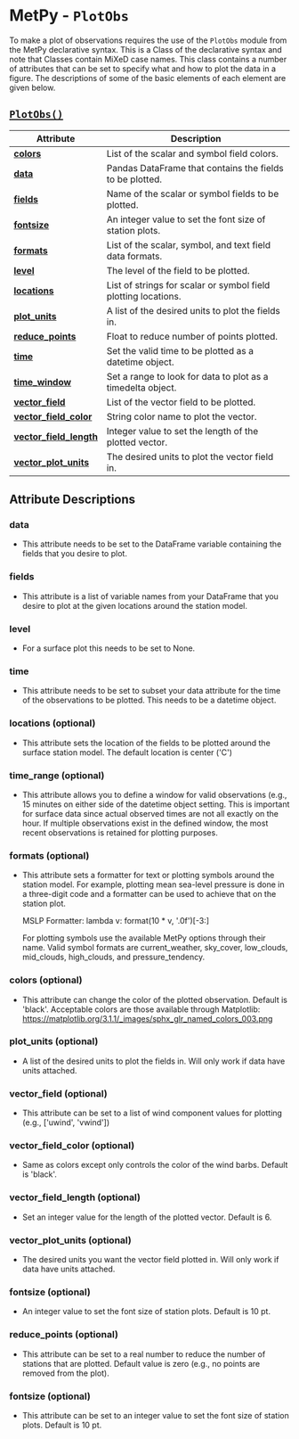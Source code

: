# MetPy - `PlotObs`

To make a plot of observations requires the use of the `PlotObs` module from the MetPy declarative
syntax. This is a Class of the declarative syntax and note that Classes contain MiXeD case names. This class
contains a number of attributes that can be set to specify what and how to plot the data in a figure. The descriptions of some of the basic
elements of each element are given below.

## [`PlotObs()`](https://unidata.github.io/MetPy/latest/api/generated/metpy.plots.PlotObs.html#metpy.plots.PlotObs)
  | Attribute | Description |
  | - | - |
  | [**colors**](https://unidata.github.io/MetPy/latest/api/generated/metpy.plots.PlotObs.html#metpy.plots.PlotObs.colors) | List of the scalar and symbol field colors. |
  | [**data**](https://unidata.github.io/MetPy/latest/api/generated/metpy.plots.PlotObs.html#metpy.plots.PlotObs.data) | Pandas DataFrame that contains the fields to be plotted. |
  | [**fields**](https://unidata.github.io/MetPy/latest/api/generated/metpy.plots.PlotObs.html#metpy.plots.PlotObs.fields) | Name of the scalar or symbol fields to be plotted. |
  | [**fontsize**](https://unidata.github.io/MetPy/latest/api/generated/metpy.plots.PlotObs.html#metpy.plots.PlotObs.fontsize) | An integer value to set the font size of station plots. |
  | [**formats**](https://unidata.github.io/MetPy/latest/api/generated/metpy.plots.PlotObs.html#metpy.plots.PlotObs.formats) | List of the scalar, symbol, and text field data formats. |
  | [**level**](https://unidata.github.io/MetPy/latest/api/generated/metpy.plots.PlotObs.html#metpy.plots.PlotObs.level) | The level of the field to be plotted. |
  | [**locations**](https://unidata.github.io/MetPy/latest/api/generated/metpy.plots.PlotObs.html#metpy.plots.PlotObs.locations) | List of strings for scalar or symbol field plotting locations. |
  | [**plot_units**](https://unidata.github.io/MetPy/latest/api/generated/metpy.plots.PlotObs.html#metpy.plots.PlotObs.plot_units) | A list of the desired units to plot the fields in. |
  | [**reduce_points**](https://unidata.github.io/MetPy/latest/api/generated/metpy.plots.PlotObs.html#metpy.plots.PlotObs.reduce_points) | Float to reduce number of points plotted. |
  | [**time**](https://unidata.github.io/MetPy/latest/api/generated/metpy.plots.PlotObs.html#metpy.plots.PlotObs.time) | Set the valid time to be plotted as a datetime object. |
  | [**time_window**](https://unidata.github.io/MetPy/latest/api/generated/metpy.plots.PlotObs.html#metpy.plots.PlotObs.time_window) | Set a range to look for data to plot as a timedelta object. |
  | [**vector_field**](https://unidata.github.io/MetPy/latest/api/generated/metpy.plots.PlotObs.html#metpy.plots.PlotObs.vector_field) | List of the vector field to be plotted. |
  | [**vector_field_color**](https://unidata.github.io/MetPy/latest/api/generated/metpy.plots.PlotObs.html#metpy.plots.PlotObs.vector_field_color) | String color name to plot the vector. |
  | [**vector_field_length**](https://unidata.github.io/MetPy/latest/api/generated/metpy.plots.PlotObs.html#metpy.plots.PlotObs.vector_field_length) | Integer value to set the length of the plotted vector. |
  | [**vector_plot_units**](https://unidata.github.io/MetPy/latest/api/generated/metpy.plots.PlotObs.html#metpy.plots.PlotObs.vector_plot_units) | The desired units to plot the vector field in. |

## Attribute Descriptions

### **data**
  *  This attribute needs to be set to the DataFrame variable containing the fields that you desire to plot.

### **fields**
  * This attribute is a list of variable names from your DataFrame that you
    desire to plot at the given locations around the station model.

### **level**
  * For a surface plot this needs to be set to None.

### **time**
  * This attribute needs to be set to subset your data attribute for the
    time of the observations to be plotted. This needs to be a datetime
    object.

### **locations (optional)**
  * This attribute sets the location of the fields to be plotted around the
    surface station model. The default location is center ('C')

### **time_range (optional)**
  * This attribute allows you to define a window for valid observations
    (e.g., 15 minutes on either side of the datetime object setting. This
    is important for surface data since actual observed times are not all
    exactly on the hour. If multiple observations exist in the defined
    window, the most recent observations is retained for plotting
    purposes.

### **formats (optional)**
  * This attribute sets a formatter for text or plotting symbols around
    the station model. For example, plotting mean sea-level pressure is
    done in a three-digit code and a formatter can be used to achieve that
    on the station plot.

    MSLP Formatter: lambda v: format(10 \* v, \'.0f\')\[-3:\]

    For plotting symbols use the available MetPy options through their
    name. Valid symbol formats are current_weather, sky_cover, low_clouds,
    mid_clouds, high_clouds, and pressure_tendency.

### **colors (optional)**
  * This attribute can change the color of the plotted observation.
    Default is 'black'. Acceptable colors are those available through
    Matplotlib:
    <https://matplotlib.org/3.1.1/_images/sphx_glr_named_colors_003.png>

### **plot_units (optional)**
  * A list of the desired units to plot the fields in. Will only work if
    data have units attached.

### **vector_field (optional)**
  * This attribute can be set to a list of wind component values for
    plotting (e.g., \['uwind', 'vwind'\])

### **vector_field_color (optional)**
  * Same as colors except only controls the color of the wind barbs.
    Default is 'black'.

### **vector_field_length (optional)**
  * Set an integer value for the length of the plotted vector. Default is 6.

### **vector_plot_units (optional)**
  * The desired units you want the vector field plotted in. Will only work
    if data have units attached.

### **fontsize (optional)**
  * An integer value to set the font size of station plots. Default is 10 pt.

### **reduce_points (optional)**
  * This attribute can be set to a real number to reduce the number of
    stations that are plotted. Default value is zero (e.g., no points are
    removed from the plot).

### **fontsize (optional)**
  * This attribute can be set to an integer value to set the font size of
    station plots. Default is 10 pt.